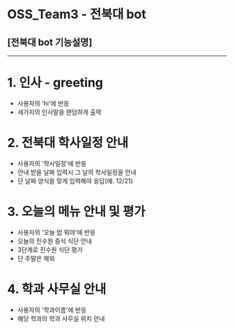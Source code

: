 # OSS_Team3 - 전북대 bot

## [전북대 bot 기능설명]
-------------------
# 1. 인사 - greeting
  + 사용자의 'hi'에 반응
  + 세가지의 인사말을 랜덤하게 출력
  
# 2. 전북대 학사일정 안내
  + 사용자의 '학사일정'에 반응
  + 안내 받을 날짜 입력시 그 날의 학사일정을 안내
  + 단 날짜 양식을 맞게 입력해야 응답(예. 12/21)

# 3. 오늘의 메뉴 안내 및 평가
  + 사용자의 '오늘 밥 뭐야'에 반응
  + 오늘의 진수원 중식 식단 안내
  + 3단계로 진수원 식단 평가
  + 단 주말은 제외
  
# 4. 학과 사무실 안내
  + 사용자의 '학과이름'에 반응
  + 해당 학과의 학과 사무실 위치 안내
